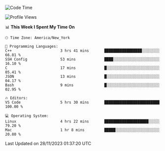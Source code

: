<!--START_SECTION:waka-->
![Code Time](http://img.shields.io/badge/Code%20Time-627%20hrs%2036%20mins-blue)

![Profile Views](http://img.shields.io/badge/Profile%20Views-0-blue)

📊 **This Week I Spent My Time On** 

```text
🕑︎ Time Zone: America/New_York

💬 Programming Languages: 
C++                      3 hrs 41 mins       █████████████████░░░░░░░░   66.81 % 
SSH Config               53 mins             ████░░░░░░░░░░░░░░░░░░░░░   16.10 % 
C                        17 mins             █░░░░░░░░░░░░░░░░░░░░░░░░   05.41 % 
JSON                     13 mins             █░░░░░░░░░░░░░░░░░░░░░░░░   04.17 % 
Bash                     9 mins              █░░░░░░░░░░░░░░░░░░░░░░░░   02.95 % 

🔥 Editors: 
VS Code                  5 hrs 30 mins       █████████████████████████   100.00 % 

💻 Operating System: 
Linux                    4 hrs 22 mins       ████████████████████░░░░░   79.20 % 
Mac                      1 hr 8 mins         █████░░░░░░░░░░░░░░░░░░░░   20.80 % 
```


 Last Updated on 28/11/2023 01:37:20 UTC
<!--END_SECTION:waka-->
